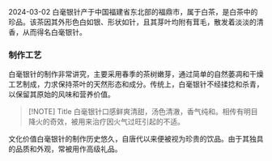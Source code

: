 2024-03-02
白毫银针产于中国福建省东北部的福鼎市，属于白茶，是白茶中的珍品。该茶因其外形色白如银、形状如针，且其芽叶均附有茸毛，散发着淡淡的清香，从而得名白毫银针。

### 制作工艺
白毫银针的制作非常讲究，主要采用春季的茶树嫩芽，通过简单的自然萎凋和干燥工艺制成，力求保持茶叶的天然形态和成分。传统上，白毫银针不经揉捻和杀青，以保留其原始的风味和营养价值。


> [!NOTE] Title
> 白毫银针口感鲜爽清甜，汤色清澈，香气纯和。相传有明目降火的奇效，被用来治疗因火气过旺引起的不适。

 文化价值白毫银针的制作历史悠久，自唐代以来便被视为珍贵的饮品。由于其独具的品质和外观，常被用作高级礼品。
